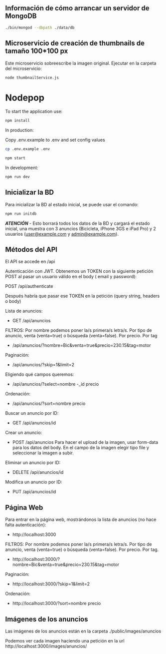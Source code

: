 ## Información de cómo arrancar un servidor de MongoDB

```sh
./bin/mongod --dbpath ./data/db
```

## Microservicio de creación de thumbnails de tamaño 100*100 px
Este microservicio sobreescribe la imagen original.
Ejecutar en la carpeta del microservicio:

```sh
node thumbnailService.js
```


# Nodepop

To start the application use:

```sh
npm install
```

In production:

Copy .env.example to .env and set config values

```sh
cp .env.example .env
```

```sh
npm start
```

In development:

```sh
npm run dev
```

## Inicializar la BD

Para inicializar la BD al estado inicial, se puede usar el comando:

```sh
npm run initdb
```

***ATENCIÓN*** - Esto borrará todos los datos de la BD y cargará el estado inicial, una muestra con 3 anuncios (Bicicleta, iPhone 3GS e iPad Pro) y 2 usuarios (user@example.com y admin@example.com).   

## Métodos del API

El API se accede en /api

Autenticación con JWT. Obtenemos un TOKEN con la siguiente petición POST al pasar un usuario válido en el body ( email y password):

POST  /api/authenticate


Después habría que pasar ese TOKEN en la petición (query string, headers o body)

Lista de anuncios:

- GET  /api/anuncios

FILTROS:
Por nombre podemos poner la/s primera/s letra/s.
Por tipo de anuncio, venta (venta=true) o búsqueda (venta=false).
Por precio.
Por tag
- /api/anuncios/?nombre=Bic&venta=true&precio=230.15&tag=motor

Paginación:
- /api/anuncios/?skip=1&limit=2

Eligiendo qué campos queremos:
- /api/anuncios/?select=nombre -_id precio

Ordenación:
- /api/anuncios/?sort=nombre precio


Buscar un anuncio por ID:

- GET  /api/anuncios/id

Crear un anuncio:

- POST  /api/anuncios
Para hacer el upload de la imagen, usar form-data para los datos del body. En el campo de la imagen elegir tipo file y seleccionar la imagen a subir.

Eliminar un anuncio por ID:

- DELETE  /api/anuncios/id

Modifica un anuncio por ID:

- PUT  /api/anuncios/id


## Página Web

Para entrar en la página web, mostrándonos la lista de anuncios (no hace falta autenticación):
- http://localhost:3000

FILTROS:
Por nombre podemos poner la/s primera/s letra/s.
Por tipo de anuncio, venta (venta=true) o búsqueda (venta=false).
Por precio.
Por tag.
- http://localhost:3000/?nombre=Bic&venta=true&precio=230.15&tag=motor

Paginación:
- http://localhost:3000/?skip=1&limit=2

Ordenación:
- http://localhost:3000/?sort=nombre precio



## Imágenes de los anuncios

Las imágenes de los anuncios están en la carpeta ./public/images/anuncios

Podemos ver cada imagen haciendo una petición en la url http://localhost:3000/images/anuncios/<imagen>